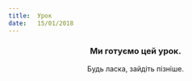 ```yaml
---
title:  Урок
date:   15/01/2018
---
```


### <center>Ми готуємо цей урок.</center>
<center>Будь ласка, зайдіть пізніше.</center>
